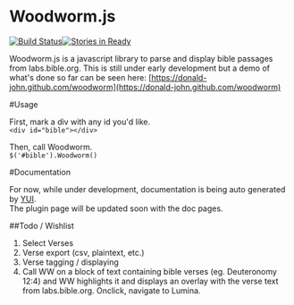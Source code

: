 Woodworm.js
========

[![Build Status](https://travis-ci.org/imdonaldjohn/woodworm.svg?branch=master)](https://travis-ci.org/imdonaldjohn/woodworm)[![Stories in Ready](https://badge.waffle.io/donald-john/woodworm.svg?label=ready&title=Ready)](http://waffle.io/donald-john/woodworm)

Woodworm.js is a javascript library to parse and display bible passages from labs.bible.org.
This is still under early development but a demo of what's done so far can be seen here:
[https://donald-john.github.com/woodworm](https://donald-john.github.com/woodworm)


#Usage

First, mark a div with any id you'd like.<br/>
`<div id="bible"></div>`

Then, call Woodworm.<br/>
`$('#bible').Woodworm()`

#Documentation

For now, while under development, documentation is being auto generated by [YUI](http://yui.github.io/yuidoc/). <br/>
The plugin page will be updated soon with the doc pages.

##Todo / Wishlist

1. Select Verses
2. Verse export (csv, plaintext, etc.)
3. Verse tagging / displaying
  1. Call WW on a block of text containing bible verses (eg. Deuteronomy 12:4) and WW highlights it and displays an overlay with the verse text from labs.bible.org. Onclick, navigate to Lumina.
